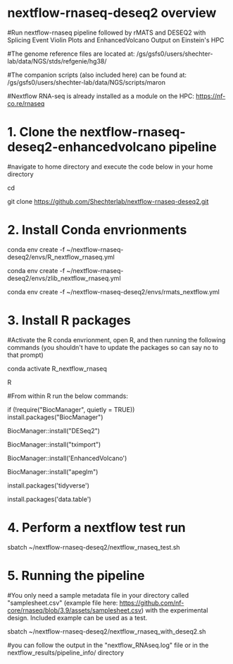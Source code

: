# nextflow-rnaseq-deseq2 overview

#Run nextflow-rnaseq pipeline followed by rMATS and DESEQ2 with Splicing Event Violin Plots and EnhancedVolcano Output on Einstein's HPC 

#The genome reference files are located at: /gs/gsfs0/users/shechter-lab/data/NGS/stds/refgenie/hg38/

#The companion scripts (also included here) can be found at: /gs/gsfs0/users/shechter-lab/data/NGS/scripts/maron

#Nextflow RNA-seq is already installed as a module on the HPC: https://nf-co.re/rnaseq

# 1. Clone the nextflow-rnaseq-deseq2-enhancedvolcano pipeline 

#navigate to home directory and execute the code below in your home directory

cd

git clone https://github.com/Shechterlab/nextflow-rnaseq-deseq2.git


# 2. Install Conda envrionments

conda env create -f ~/nextflow-rnaseq-deseq2/envs/R_nextflow_rnaseq.yml

conda env create -f ~/nextflow-rnaseq-deseq2/envs/zlib_nextflow_rnaseq.yml

conda env create -f ~/nextflow-rnaseq-deseq2/envs/rmats_nextflow.yml

# 3. Install R packages 

#Activate the R conda envrionment, open R, and then running the following commands (you shouldn't have to update the packages so can say no to that prompt)

conda activate R_nextflow_rnaseq

R

#From within R run the below commands:

if (!require("BiocManager", quietly = TRUE))
    install.packages("BiocManager")


BiocManager::install("DESeq2")

BiocManager::install("tximport")

BiocManager::install('EnhancedVolcano')

BiocManager::install("apeglm")

install.packages('tidyverse')

install.packages('data.table')

# 4. Perform a nextflow test run 

sbatch ~/nextflow-rnaseq-deseq2/nextflow_rnaseq_test.sh

# 5. Running the pipeline 

#You only need a sample metadata file in your directory called "samplesheet.csv" (example file here: https://github.com/nf-core/rnaseq/blob/3.9/assets/samplesheet.csv) with the experimental design. Included example can be used as a test.

sbatch ~/nextflow-rnaseq-deseq2/nextflow_rnaseq_with_deseq2.sh

#you can follow the output in the "nextflow_RNAseq.log" file or in the nextflow_results/pipeline_info/ directory








